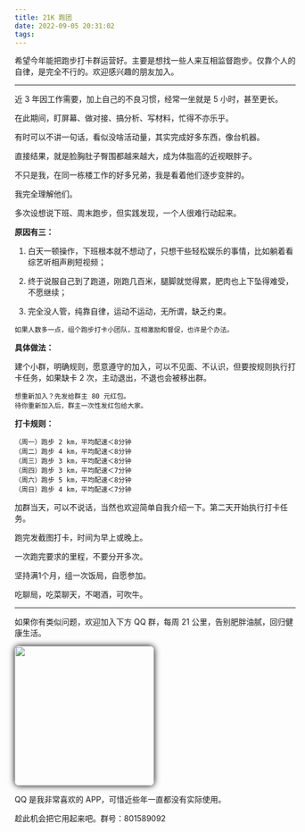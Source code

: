 ```yaml
---
title: 21K 跑团
date: 2022-09-05 20:31:02
tags:
---
```

希望今年能把跑步打卡群运营好。主要是想找一些人来互相监督跑步。仅靠个人的自律，是完全不行的。欢迎感兴趣的朋友加入。
​​​<!--more-->

---
近 3 年因工作需要，加上自己的不良习惯，经常一坐就是 5 小时，甚至更长。

在此期间，盯屏幕、做对接、搞分析、写材料，忙得不亦乐乎。

有时可以不讲一句话，看似没啥活动量，其实完成好多东西，像台机器。

直接结果，就是脸胸肚子臀围都越来越大，成为体脂高的近视眼胖子。

不只是我，在同一栋楼工作的好多兄弟，我是看着他们逐步变胖的。

我完全理解他们。

多次设想说下班、周末跑步，但实践发现，一个人很难行动起来。

**原因有三：**

1. 白天一顿操作，下班根本就不想动了，只想干些轻松娱乐的事情，比如躺着看综艺听相声刷短视频；

2. 终于说服自己到了跑道，刚跑几百米，腿脚就觉得累，肥肉也上下坠得难受，不愿继续；

3. 完全没人管，纯靠自律，运动不运动，无所谓，缺乏约束。
```
如果人数多一点，组个跑步打卡小团队，互相激励和督促，也许是个办法。
```
**具体做法：**

建个小群，明确规则，愿意遵守的加入，可以不见面、不认识，但要按规则执行打卡任务，如果缺卡 2 次，主动退出，不退也会被移出群。
```
想重新加入？先发给群主 80 元红包。
待你重新加入后，群主一次性发红包给大家。
```
**打卡规则：**
```
（周一）跑步 2 km，平均配速＜8分钟
（周二）跑步 4 km，平均配速＜8分钟
（周三）跑步 3 km，平均配速＜8分钟
（周四）跑步 3 km，平均配速＜7分钟
（周六）跑步 5 km，平均配速＜8分钟
（周日）跑步 4 km，平均配速＜7分钟
```
加群当天，可以不说话，当然也欢迎简单自我介绍一下。第二天开始执行打卡任务。

跑完发截图打卡，时间为早上或晚上。

一次跑完要求的里程，不要分开多次。

坚持满1个月，组一次饭局，自愿参加。

吃聊局，吃菜聊天，不喝酒，可吹牛。

---
如果你有类似问题，欢迎加入下方 QQ 群，每周 21 公里，告别肥胖油腻，回归健康生活。

<div style="test-align:center;"><img src="run.jpeg" width="250px" style="border-radius:8px;box-shadow:0 0 12px black"></div>

QQ 是我非常喜欢的 APP，可惜近些年一直都没有实际使用。

趁此机会把它用起来吧。群号：801589092